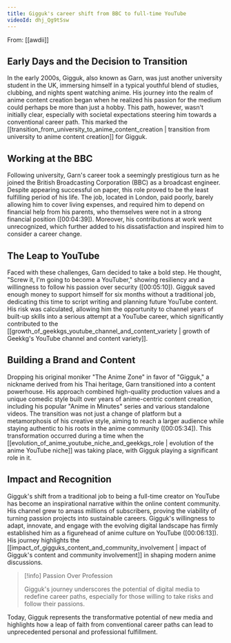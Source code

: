 ```yaml
---
title: Gigguk's career shift from BBC to full-time YouTube
videoId: dhj_Qg9tSsw
---
```


From: [[awdii]] <br/> 
## Early Days and the Decision to Transition

In the early 2000s, Gigguk, also known as Garn, was just another university student in the UK, immersing himself in a typical youthful blend of studies, clubbing, and nights spent watching anime. His journey into the realm of anime content creation began when he realized his passion for the medium could perhaps be more than just a hobby. This path, however, wasn't initially clear, especially with societal expectations steering him towards a conventional career path. This marked the [[transition_from_university_to_anime_content_creation | transition from university to anime content creation]] for Gigguk.

## Working at the BBC

Following university, Garn's career took a seemingly prestigious turn as he joined the British Broadcasting Corporation (BBC) as a broadcast engineer. Despite appearing successful on paper, this role proved to be the least fulfilling period of his life. The job, located in London, paid poorly, barely allowing him to cover living expenses, and required him to depend on financial help from his parents, who themselves were not in a strong financial position ([00:04:39]). Moreover, his contributions at work went unrecognized, which further added to his dissatisfaction and inspired him to consider a career change.

## The Leap to YouTube

Faced with these challenges, Garn decided to take a bold step. He thought, "Screw it, I'm going to become a YouTuber," showing resiliency and a willingness to follow his passion over security ([00:05:10]). Gigguk saved enough money to support himself for six months without a traditional job, dedicating this time to script writing and planning future YouTube content. His risk was calculated, allowing him the opportunity to channel years of built-up skills into a serious attempt at a YouTube career, which significantly contributed to the [[growth_of_geekkgs_youtube_channel_and_content_variety | growth of Geekkg's YouTube channel and content variety]].

## Building a Brand and Content

Dropping his original moniker "The Anime Zone" in favor of "Gigguk," a nickname derived from his Thai heritage, Garn transitioned into a content powerhouse. His approach combined high-quality production values and a unique comedic style built over years of anime-centric content creation, including his popular "Anime in Minutes" series and various standalone videos. The transition was not just a change of platform but a metamorphosis of his creative style, aiming to reach a larger audience while staying authentic to his roots in the anime community ([00:05:34]). This transformation occurred during a time when the [[evolution_of_anime_youtube_niche_and_geekkgs_role | evolution of the anime YouTube niche]] was taking place, with Gigguk playing a significant role in it.

## Impact and Recognition

Gigguk's shift from a traditional job to being a full-time creator on YouTube has become an inspirational narrative within the online content community. His channel grew to amass millions of subscribers, proving the viability of turning passion projects into sustainable careers. Gigguk's willingness to adapt, innovate, and engage with the evolving digital landscape has firmly established him as a figurehead of anime culture on YouTube ([00:06:13]). His journey highlights the [[impact_of_gigguks_content_and_community_involvement | impact of Gigguk's content and community involvement]] in shaping modern anime discussions.

> [!info] Passion Over Profession
>
> Gigguk's journey underscores the potential of digital media to redefine career paths, especially for those willing to take risks and follow their passions.

Today, Gigguk represents the transformative potential of new media and highlights how a leap of faith from conventional career paths can lead to unprecedented personal and professional fulfillment.